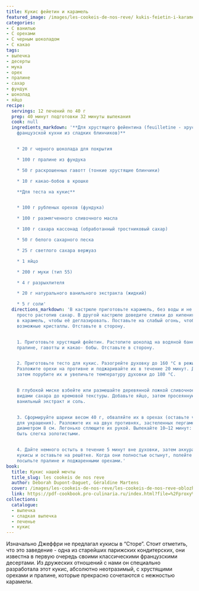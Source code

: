 ```yaml
---
title: Кукис фейетин и карамель
featured_image: /images/les-cookeis-de-nos-reve/ kukis-feietin-i-karamel.jpeg
categories:
- С ванилью
- С орехами
- С черным шоколадом
- С какао
tags:
- выпечка
- десерты
- мука
- орех
- пралине
- сахар
- фундук
- шоколад
- яйцо
recipe:
  servings: 12 печений по 40 г
  prep: 40 минут подготовки 32 минуты выпекания
  cook: null
  ingredients_markdown: '**Для хрустящего фейентина (feuilletine - хрустящее изделие
    французской кухни из сладких блинчиков)**


    * 20 г черного шоколада для покрытия

    * 100 г пралине из фундука

    * 50 г раскрошенных гавотт (тонкие хрустящие блинчики)

    * 10 г какао-бобов в крошке

    **Для теста на кукис**


    * 100 г рубленых орехов (фундука)

    * 100 г размягченного сливочного масла

    * 100 г сахара кассонад (обработанный тростниковый сахар)

    * 50 г белого сахарного песка

    * 25 г светлого сахара вержуаз

    * 1 яйцо

    * 200 г муки (тип 55)

    * 4 г разрыхлителя

    * 20 г натурального ванильного экстракта (жидкий)

    * 5 г соли'
  directions_markdown: 'В кастрюле приготовьте карамель, без воды и не перемешивая,
    просто растопив сахар. В другой кастрюле доведите сливки до кипения. Влейте их
    в карамель, чтобы её деглазировать. Поставьте на слабый огонь, чтобы растворить
    возможные кристаллы. Отставьте в сторону.


    1. Приготовьте хрустящий фейетин. Растопите шоколад на водяной бане, затем добавьте
    пралине, гавотты и какао- бобы. Отставьте в сторону.


    2. Приготовьте тесто для кукис. Разогрейте духовку до 160 °C в режиме конвекции.
    Разложите орехи на противне и поджаривайте их в течение 20 минут. Дайте остыть,
    затем порубите их и увеличьте температуру духовки до 180 °C.


    В глубокой миске взбейте или размешайте деревянной ложкой сливочное масло с тремя
    видами сахара до кремовой текстуры. Добавьте яйцо, затем просеянную муку с разрыхлителем,
    ванильный экстракт и соль.


    3. Сформируйте шарики весом 40 г, обваляйте их в орехах (оставьте часть орехов
    для украшения). Разложите их на двух противнях, застеленных пергаментом, в формах
    диаметром 8 см. Легонько сплющите их рукой. Выпекайте 10–12 минут: кукисы должны
    быть слегка золотистыми.


    4. Дайте немного остыть в течение 5 минут вне духовки, затем аккуратно снимите
    кукисы и оставьте на решётке. Когда они полностью остынут, полейте их карамелью,
    посыпьте пралине и поджаренными орехами.'
book:
  title: Кукис нашей мечты
  title_slug: les cookeis de nos reve
  author: Deborah Dupont-Daguet, Géraldine Martens
  cover: /images/les-cookeis-de-nos-reve/les-cookeis-de-nos-reve-oblozhka.jpeg
  link: https://pdf-cookbook.pro-culinaria.ru/index.html?file=%2Fproxy%2Finbooks%2Fles-cookeis-de-nos-reve.pdf
collections:
  catalogue:
  - выпечка
  - сладкая выпечка
  - печенье
  - кукис
---
```


Изначально Джеффри не предлагал кукисы в “Сторе”. Стоит отметить, что это заведение - одна из старейших парижских кондитерских, они известна в первую очередь своими классическими французскими десертами. Из дружеских отношений с нами он специально разработала этот кукис, абсолютно неотразимый, с хрустящими орехами и пралине, которые прекрасно сочетаются с нежностью карамели.


